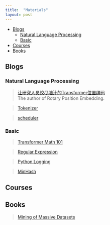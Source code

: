 ```yaml
---
title:  "Materials"
layout: post
---
```

- [Blogs](#blogs)
  - [Natural Language Processing](#natural-language-processing)
  - [Basic](#basic)
- [Courses](#courses)
- [Books](#books)


## Blogs
### Natural Language Processing

>[让研究人员绞尽脑汁的Transformer位置编码](https://kexue.fm/archives/8130)<br/>
>The author of Rotary Position Embedding.

>[Tokenizer](https://blog.floydhub.com/tokenization-nlp/)

>[scheduler](https://towardsdatascience.com/a-visual-guide-to-learning-rate-schedulers-in-pytorch-24bbb262c863)

### Basic

>[Transformer Math 101](https://blog.eleuther.ai/transformer-math/)

>[Regular Expression](https://developers.google.com/edu/python/regular-expressions)

>[Python Logging](https://realpython.com/python-logging/#the-logging-module)

>[MinHash](https://mccormickml.com/2015/06/12/minhash-tutorial-with-python-code/)

## Courses


## Books
>[Mining of Massive Datasets](http://www.mmds.org/)
